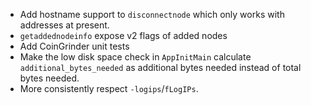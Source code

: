 - Add hostname support to `disconnectnode` which only works with addresses at present.
- `getaddednodeinfo` expose v2 flags of added nodes
- Add CoinGrinder unit tests
- Make the low disk space check in `AppInitMain` calculate
  `additional_bytes_needed` as additional bytes needed instead of total bytes
  needed.
- More consistently respect `-logips`/`fLogIPs`.

